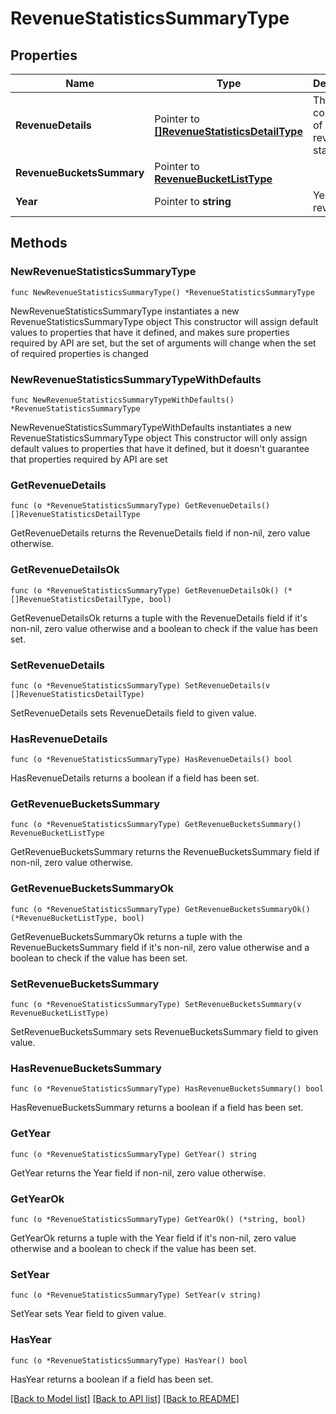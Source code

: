 # RevenueStatisticsSummaryType

## Properties

Name | Type | Description | Notes
------------ | ------------- | ------------- | -------------
**RevenueDetails** | Pointer to [**[]RevenueStatisticsDetailType**](RevenueStatisticsDetailType.md) | The collection of profile revenue statistics. | [optional] 
**RevenueBucketsSummary** | Pointer to [**RevenueBucketListType**](RevenueBucketListType.md) |  | [optional] 
**Year** | Pointer to **string** | Year of the revenue. | [optional] 

## Methods

### NewRevenueStatisticsSummaryType

`func NewRevenueStatisticsSummaryType() *RevenueStatisticsSummaryType`

NewRevenueStatisticsSummaryType instantiates a new RevenueStatisticsSummaryType object
This constructor will assign default values to properties that have it defined,
and makes sure properties required by API are set, but the set of arguments
will change when the set of required properties is changed

### NewRevenueStatisticsSummaryTypeWithDefaults

`func NewRevenueStatisticsSummaryTypeWithDefaults() *RevenueStatisticsSummaryType`

NewRevenueStatisticsSummaryTypeWithDefaults instantiates a new RevenueStatisticsSummaryType object
This constructor will only assign default values to properties that have it defined,
but it doesn't guarantee that properties required by API are set

### GetRevenueDetails

`func (o *RevenueStatisticsSummaryType) GetRevenueDetails() []RevenueStatisticsDetailType`

GetRevenueDetails returns the RevenueDetails field if non-nil, zero value otherwise.

### GetRevenueDetailsOk

`func (o *RevenueStatisticsSummaryType) GetRevenueDetailsOk() (*[]RevenueStatisticsDetailType, bool)`

GetRevenueDetailsOk returns a tuple with the RevenueDetails field if it's non-nil, zero value otherwise
and a boolean to check if the value has been set.

### SetRevenueDetails

`func (o *RevenueStatisticsSummaryType) SetRevenueDetails(v []RevenueStatisticsDetailType)`

SetRevenueDetails sets RevenueDetails field to given value.

### HasRevenueDetails

`func (o *RevenueStatisticsSummaryType) HasRevenueDetails() bool`

HasRevenueDetails returns a boolean if a field has been set.

### GetRevenueBucketsSummary

`func (o *RevenueStatisticsSummaryType) GetRevenueBucketsSummary() RevenueBucketListType`

GetRevenueBucketsSummary returns the RevenueBucketsSummary field if non-nil, zero value otherwise.

### GetRevenueBucketsSummaryOk

`func (o *RevenueStatisticsSummaryType) GetRevenueBucketsSummaryOk() (*RevenueBucketListType, bool)`

GetRevenueBucketsSummaryOk returns a tuple with the RevenueBucketsSummary field if it's non-nil, zero value otherwise
and a boolean to check if the value has been set.

### SetRevenueBucketsSummary

`func (o *RevenueStatisticsSummaryType) SetRevenueBucketsSummary(v RevenueBucketListType)`

SetRevenueBucketsSummary sets RevenueBucketsSummary field to given value.

### HasRevenueBucketsSummary

`func (o *RevenueStatisticsSummaryType) HasRevenueBucketsSummary() bool`

HasRevenueBucketsSummary returns a boolean if a field has been set.

### GetYear

`func (o *RevenueStatisticsSummaryType) GetYear() string`

GetYear returns the Year field if non-nil, zero value otherwise.

### GetYearOk

`func (o *RevenueStatisticsSummaryType) GetYearOk() (*string, bool)`

GetYearOk returns a tuple with the Year field if it's non-nil, zero value otherwise
and a boolean to check if the value has been set.

### SetYear

`func (o *RevenueStatisticsSummaryType) SetYear(v string)`

SetYear sets Year field to given value.

### HasYear

`func (o *RevenueStatisticsSummaryType) HasYear() bool`

HasYear returns a boolean if a field has been set.


[[Back to Model list]](../README.md#documentation-for-models) [[Back to API list]](../README.md#documentation-for-api-endpoints) [[Back to README]](../README.md)


